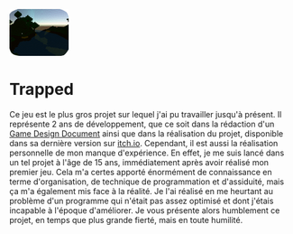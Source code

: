 [![](./Images/Trapped_Logo.png)](https://https://mcdown.itch.io/trapped)
# Trapped
  Ce jeu est le plus gros projet sur lequel j'ai pu travailler jusqu'à présent. Il représente 2 ans de développement, que ce soit dans la rédaction d'un [Game Design Document](https://docs.google.com/document/d/1_1KQkmH81AEaGpWc58F0cResZkfwV0hweFI6ZmrWNoI/edit?usp=sharing) ainsi que dans la réalisation du projet, disponible dans sa dernière version sur [itch.io](https://https://mcdown.itch.io/trapped).
  Cependant, il est aussi la réalisation personnelle de mon manque d'expérience. En effet, je me suis lancé dans un tel projet à l'âge de 15 ans, immédiatement après avoir réalisé mon premier jeu. Cela m'a certes apporté énormément de connaissance en terme d'organisation, de technique de programmation et d'assiduité, mais ça m'a également mis face à la réalité. Je l'ai réalisé en me heurtant au problème d'un programme qui n'était pas assez optimisé et dont j'étais incapable à l'époque d'améliorer.
  Je vous présente alors humblement ce projet, en temps que plus grande fierté, mais en toute humilité.
